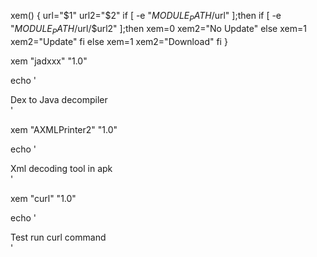 xem() {
url="$1"
url2="$2"
if [ -e "$MODULE_PATH/$url" ];then
if [ -e "$MODULE_PATH/$url/$url2" ];then
xem=0
xem2="No Update"
else
xem=1
xem2="Update"
fi
else
xem=1
xem2="Download"
fi
}



xem "jadxxx" "1.0"

echo '<group>
<action warning="You want to install the module ?" auto-off="true" reload="true" visible="echo '$xem'">
<title>File ➠ Java</title>
<desc>Dex to Java decompiler</desc>
<summary sh="echo '$xem2'"/>
<script>
echo "Downloading..."
rm -fr $MODULE_PATH/'$url'/*
wget -q https://github.com/kakathic/Tool-Terminal/raw/master/Module/'$url'.zip2 -O $TMPDIR/modun.zip 2>/dev/null
unzip -oq $TMPDIR/modun.zip -d $MODULE_PATH
chmod -R 755 $MODULE_PATH/'$url'
rm -fr $TMPDIR/modun.zip
</script></action></group>'



xem "AXMLPrinter2" "1.0"

echo '<group>
<action warning="You want to install the module ?" auto-off="true" reload="true" visible="echo '$xem'">
<title>AXMLPrinter</title>
<desc>Xml decoding tool in apk</desc>
<summary sh="echo '$xem2'"/>
<script>
echo "Downloading..."
rm -fr $MODULE_PATH/'$url'/*
wget -q https://github.com/kakathic/Tool-Terminal/raw/master/Module/'$url'.zip2 -O $TMPDIR/modun.zip 2>/dev/null
unzip -oq $TMPDIR/modun.zip -d $MODULE_PATH
chmod -R 755 $MODULE_PATH/'$url'
rm -fr $TMPDIR/modun.zip
</script></action></group>'



xem "curl" "1.0"

echo '<group>
<action warning="You want to install the module ?" auto-off="true" reload="true" visible="echo '$xem'">
<title>Curl</title>
<desc>Test run curl command</desc>
<summary sh="echo '$xem2'"/>
<script>
echo "Downloading..."
rm -fr $MODULE_PATH/'$url'/*
wget -q https://github.com/kakathic/Tool-Terminal/raw/master/Module/'$url'.zip2 -O $TMPDIR/modun.zip 2>/dev/null
unzip -oq $TMPDIR/modun.zip -d $MODULE_PATH
chmod -R 755 $MODULE_PATH/'$url'
rm -fr $TMPDIR/modun.zip
</script></action></group>'
